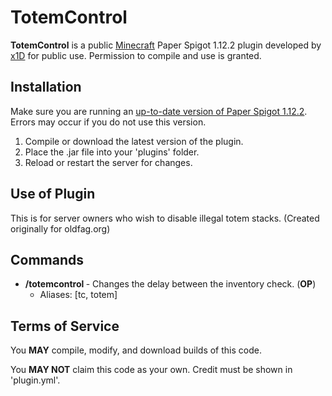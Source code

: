 # TotemControl

**TotemControl** is a public [Minecraft](https://minecraft.net/) Paper Spigot 1.12.2 plugin developed by [x1D](https://github.com/exwundee) for public use. Permission to compile and use is granted.

## Installation

Make sure you are running an [up-to-date version of Paper Spigot 1.12.2](https://getbukkit.org/get/Fpt2yFn7HRTrot5uE1b8NFWtpQlYITgK). Errors may occur if you do not use this version.

1. Compile or download the latest version of the plugin.
2. Place the .jar file into your 'plugins' folder.
3. Reload or restart the server for changes.

## Use of Plugin

This is for server owners who wish to disable illegal totem stacks. (Created originally for oldfag.org)

## Commands

- **/totemcontrol <int>** - Changes the delay between the inventory check. (**OP**)
  - Aliases: \[tc, totem\]

## Terms of Service

You **MAY** compile, modify, and download builds of this code.

You **MAY NOT** claim this code as your own. Credit must be shown in 'plugin.yml'.
